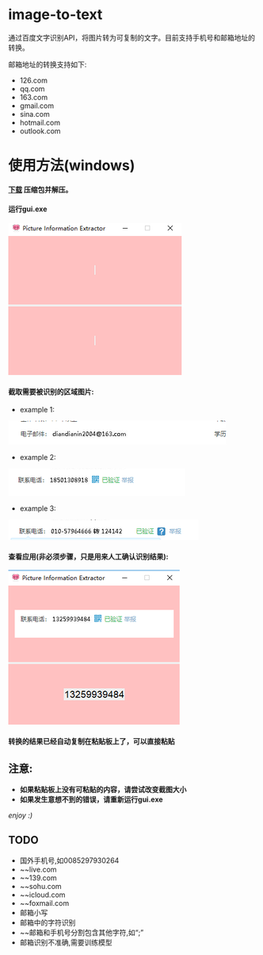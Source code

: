 # image-to-text
通过百度文字识别API，将图片转为可复制的文字。目前支持手机号和邮箱地址的转换。

邮箱地址的转换支持如下:
- 126.com
- qq.com
- 163.com
- gmail.com
- sina.com
- hotmail.com
- outlook.com


# 使用方法(windows)

#### [下载](https://github.com/broholens/image-to-text/raw/master/extractor.zip) 压缩包并解压。

#### 运行gui.exe
![image](https://github.com/broholens/images/blob/master/image_to_text_4.jpg)

#### 截取需要被识别的区域图片:

- example 1:

![image](https://github.com/broholens/images/blob/master/image_to_text_1.jpg)

- example 2:

![image](https://github.com/broholens/images/blob/master/image_to_text_2.jpg)

- example 3:

![image](https://github.com/broholens/images/blob/master/image_to_text_3.jpg)

#### 查看应用(非必须步骤，只是用来人工确认识别结果):
![image](https://github.com/broholens/images/blob/master/image_to_text_5.jpg)

#### 转换的结果已经自动复制在粘贴板上了，可以直接粘贴

## 注意:
- **如果粘贴板上没有可粘贴的内容，请尝试改变截图大小**
- **如果发生意想不到的错误，请重新运行gui.exe**

*enjoy :)*

## TODO

- 国外手机号,如0085297930264
- ~~live.com
- ~~139.com
- ~~sohu.com
- ~~icloud.com
- ~~foxmail.com
- 邮箱小写
- 邮箱中的字符识别
- ~~邮箱和手机号分割包含其他字符,如“;”
- 邮箱识别不准确,需要训练模型
